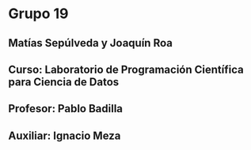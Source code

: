# Grupo 19

## Matías Sepúlveda y Joaquín Roa

## Curso: Laboratorio de Programación Científica para Ciencia de Datos

## Profesor: Pablo Badilla
## Auxiliar: Ignacio Meza

